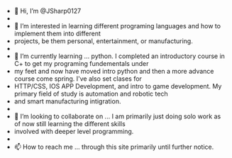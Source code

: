 - 👋 Hi, I’m @JSharp0127
- 
- 👀 I’m interested in learning different programing languages and how to implement them into different
- projects, be them personal, entertainment, or manufacturing.
- 
- 🌱 I’m currently learning ... python. I completed an introductory course in C+ to get my programing fundementals under
- my feet and now have moved intro python and then a more advance course come spring. I've also set clases for
- HTTP/CSS, IOS APP Development, and intro to game development. My primary field of study is automation and robotic tech
- and smart manufacturing intigration. 
- 
- 💞️ I’m looking to collaborate on ... I am primarily just doing solo work as of now still learning the different skills
- involved with deeper level programming. 
- 
- 📫 How to reach me ... through this site primarily until further notice. 


